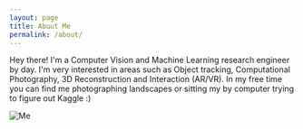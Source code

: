 ```yaml
---
layout: page
title: About Me
permalink: /about/
---
```


Hey there! I'm a Computer Vision and Machine Learning research engineer by day. I'm very interested in areas such as Object tracking, Computational Photography, 3D Reconstruction and Interaction (AR/VR). In my free time you can find me photographing landscapes or sitting my by computer trying to figure out Kaggle :)

![Me](https://raw.githubusercontent.com/ssundar6087/vision-and-words/master/images/LR_Jokulsarlon-3-2.jpg)
